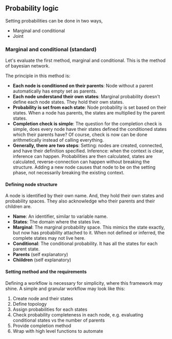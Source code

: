 ## Probability logic

Setting probabilities can be done in two ways,

* Marginal and conditional
* Joint


### Marginal and conditional (standard)

Let's evaluate the first method, marginal and conditional. This is the method of bayesian network.

The principle in this method is:

* **Each node is conditioned on their parents**: Node without a parent automatically has empty set as parents.
* **Each node understand their own states**: Marginal probability doesn't define each node states. They hold their own states.
* **Probability is set from each state**: Node probability is set based on their states. When a node has parents, the states are multiplied by the parent states.
* **Completion check is simple**: The question for the completion check is simple, does every node have their states defined the conditioned states which their parents have? Of course, check is now can be done arithmetically instead of calling everything.
* **Generally, there are two steps**: Setting: nodes are created, connected, and have their definition specified. Inference: when the context is clear, inference can happen. Probabilities are then calculated, states are calculated, reverse-connection can happen without breaking the structure. Adding a new node causes that node to be on the setting phase, not necessarily breaking the existing context.

#### Defining node structure

A node is identified by their own name. And, they hold their own states and probability spaces. They also acknowledge who their parents and their children are.

* **Name**: An identifier, similar to variable name.
* **States**: The domain where the states live.
* **Marginal**: The marginal probability space. This mimics the state exactly, but now has probability attached to it. When not defined or inferred, the complete states may not live here.
* **Conditional**: The conditional probability. It has all the states for each parent state.
* **Parents** (self explanatory)
* **Chiildren** (self explanatory)

#### Setting method and the requirements

Defining a workflow is necessary for simplicity, where this framework may shine. A simple and granular workflow may look like this:

1. Create node and their states
2. Define topology
3. Assign probabilities for each states
4. Check probability completeness in each node, e.g. evaluating conditional states vs the number of parents
5. Provide completion method
6. Wrap with high level functions to automate




